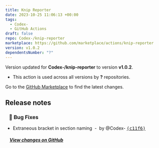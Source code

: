 ```yaml
---
title: Knip Reporter
date: 2023-10-25 11:06:13 +00:00
tags:
  - Codex-
  - GitHub Actions
draft: false
repo: Codex-/knip-reporter
marketplace: https://github.com/marketplace/actions/knip-reporter
version: v1.0.2
dependentsNumber: "?"
---
```



Version updated for **Codex-/knip-reporter** to version **v1.0.2**.
- This action is used across all versions by **?** repositories.

Go to the [GitHub Marketplace](https://github.com/marketplace/actions/knip-reporter) to find the latest changes.

## Release notes

### &nbsp;&nbsp;&nbsp;🐞 Bug Fixes

- Extraneous bracket in section naming &nbsp;-&nbsp; by @Codex- [<samp>(c11f6)</samp>](https://github.com/Codex-/knip-reporter/commit/c11f60e)

##### &nbsp;&nbsp;&nbsp;&nbsp;[View changes on GitHub](https://github.com/Codex-/knip-reporter/compare/v1.0.1...v1.0.2)
